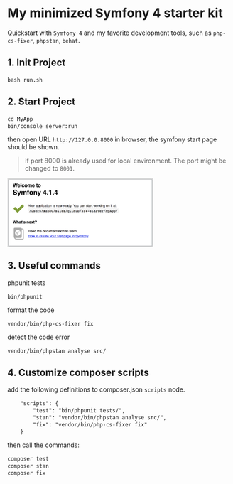 # My minimized Symfony 4 starter kit


Quickstart with `Symfony 4` and my favorite development tools, such as `php-cs-fixer`, `phpstan`, `behat`.

## 1. Init Project
```
bash run.sh
```

## 2. Start Project
```
cd MyApp
bin/console server:run
```
then open URL `http://127.0.0.8000` in browser, the symfony start page should be shown.

> if port 8000 is already used for local environment. The port might be changed to `8001`.


<img src="screenshots/sf4.png" align="center" width="65%;">



## 3. Useful commands
phpunit tests
```
bin/phpunit
```

format the code
```
vendor/bin/php-cs-fixer fix
```

detect the code error
```
vendor/bin/phpstan analyse src/
```

## 4. Customize composer scripts
add the following definitions to composer.json `scripts` node.
```
    "scripts": {
        "test": "bin/phpunit tests/", 
        "stan": "vendor/bin/phpstan analyse src/", 
        "fix": "vendor/bin/php-cs-fixer fix"
    }

```

then call the commands:
```
composer test
composer stan
composer fix
```
